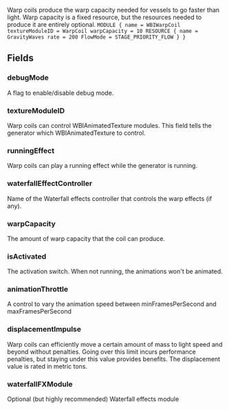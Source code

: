             
Warp coils produce the warp capacity needed for vessels to go faster than light. Warp capacity is a fixed resource, but the resources needed to produce it are entirely optional. ` MODULE { name = WBIWarpCoil textureModuleID = WarpCoil warpCapacity = 10 RESOURCE { name = GravityWaves rate = 200 FlowMode = STAGE_PRIORITY_FLOW } } `
        
## Fields

### debugMode
A flag to enable/disable debug mode.
### textureModuleID
Warp coils can control WBIAnimatedTexture modules. This field tells the generator which WBIAnimatedTexture to control.
### runningEffect
Warp coils can play a running effect while the generator is running.
### waterfallEffectController
Name of the Waterfall effects controller that controls the warp effects (if any).
### warpCapacity
The amount of warp capacity that the coil can produce.
### isActivated
The activation switch. When not running, the animations won't be animated.
### animationThrottle
A control to vary the animation speed between minFramesPerSecond and maxFramesPerSecond
### displacementImpulse
Warp coils can efficiently move a certain amount of mass to light speed and beyond without penalties. Going over this limit incurs performance penalties, but staying under this value provides benefits. The displacement value is rated in metric tons.
### waterfallFXModule
Optional (but highly recommended) Waterfall effects module

